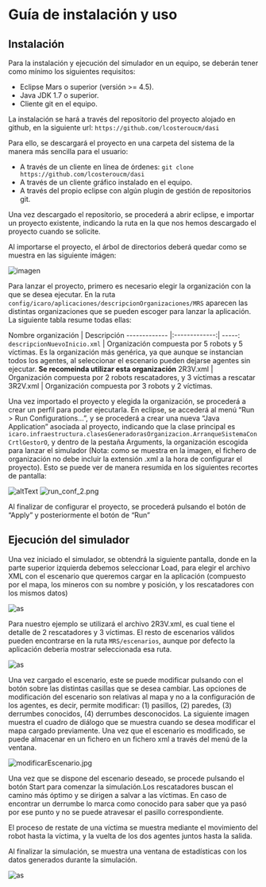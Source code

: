 # Guía de instalación y uso
## Instalación

Para la instalación y ejecución del simulador en un equipo, se deberán
tener como mínimo los siguientes requisitos:
* Eclipse Mars o superior (versión >= 4.5).
* Java JDK 1.7 o superior.
* Cliente git en el equipo.

La instalación se hará a través del repositorio del proyecto alojado en
github, en la siguiente url:
         `https://github.com/lcosteroucm/dasi`

Para ello, se descargará el proyecto en una carpeta del sistema de la
manera más sencilla para el usuario:

* A través de un cliente en línea de órdenes:
          `git clone https://github.com/lcosteroucm/dasi`
* A través de un cliente gráfico instalado en el equipo.
* A través del propio eclipse con algún plugin de gestión de repositorios git.

Una vez descargado el repositorio, se procederá a abrir eclipse, e importar
un proyecto existente, indicando la ruta en la que nos hemos descargado el
proyecto cuando se solicite.

Al importarse el proyecto, el árbol de directorios deberá quedar como se
muestra en las siguiente imágen:

![imagen](https://raw.githubusercontent.com/lcosteroucm/DASI/master/doc/images/arbol_cerrado.png "Árbol de directorios del proyecto cerrado")


Para lanzar el proyecto, primero es necesario elegir la organización con la
que se desea ejecutar. En la ruta `config/icaro/aplicaciones/descripcionOrganizaciones/MRS`
aparecen las distintas organizaciones que se pueden escoger para lanzar la
aplicación. La siguiente tabla resume todas ellas:


 Nombre organización | Descripción 
 ------------- |:-------------:| -----:
`descripcionNuevoInicio.xml` | Organización compuesta por 5 robots y 5 víctimas. Es la organización más genérica, ya que aunque se instancian todos los agentes, al seleccionar el escenario pueden dejarse agentes sin ejecutar. **Se recomeinda utilizar esta organización** 
2R3V.xml | Organización compuesta por 2 robots rescatadores, y 3 víctimas a rescatar 
 3R2V.xml | Organización compuesta por 3 robots y 2 víctimas. 

Una vez importado el proyecto y elegida la organización, se procederá a
crear un perfil para poder ejecutarla. En eclipse, se accederá al menú 
“Run > Run Configurations...”, y se procederá a crear una nueva “Java
Application” asociada al proyecto, indicando que la clase principal es
`icaro.infraestructura.clasesGeneradorasOrganizacion.ArranqueSistemaConCrtlGestorO`,
y dentro de la pestaña Arguments, la organización escogida para lanzar el
simulador (Nota: como se muestra en la imagen, el fichero de organización
no debe incluir la extensión .xml a la hora de configurar el
proyecto). Esto se puede ver de manera resumida en los siguientes recortes
de pantalla:

![altText](/doc/images/image09.png?raw=true "A")
![run_conf_2.png](/doc/images/image14.png?raw=true "Muestra de cómo configurar el proyecto en eclipse.")


Al finalizar de configurar el proyecto, se procederá pulsando el botón de
“Apply” y posteriormente el botón de “Run”


## Ejecución del simulador

Una vez iniciado el simulador, se obtendrá la siguiente pantalla, donde en
la parte superior izquierda debemos seleccionar Load, para elegir el
archivo XML con el escenario que queremos cargar en la aplicación
(compuesto por el mapa, los mineros con su nombre y posición, y los
rescatadores con los mismos datos)

![as](/doc/images/image01.png?raw=true " Pasos necesarios para cargar un nuevo escenario en el simulador")

Para nuestro ejemplo se utilizará el archivo 2R3V.xml, es cual tiene el
detalle de 2 rescatadores y 3 víctimas. El resto de escenarios válidos
pueden encontrarse en la ruta `MRS/escenarios`, aunque por
defecto la aplicación debería mostrar seleccionada esa ruta.

![as](/doc/images/image06.png?raw=true "Selección de un fichero de escenarios")

Una vez cargado el escenario, este se puede modificar pulsando con el botón
sobre las distintas casillas que se desea cambiar. Las opciones de
modificación del escenario son relativas al mapa y no a la configuración de
los agentes, es decir, permite modificar: (1) pasillos, (2) paredes, (3)
derrumbes conocidos, (4) derrumbes desconocidos. La siguiente imagen
muestra el cuadro de diálogo que se muestra cuando se desea modificar el
mapa cargado previamente. Una vez que el escenario es modificado, se puede
almacenar en un fichero en un fichero xml a través del menú de la ventana.

![modificarEscenario.jpg](/doc/images/image05.png?raw=true "Proceso de modificación de un escenario previo a la simulación.")

Una vez que se dispone del escenario deseado, se procede pulsando el botón
Start para comenzar la simulación.Los rescatadores buscan el camino más
óptimo y se dirigen a salvar a las víctimas. En caso de encontrar un
derrumbe lo marca como conocido para saber que ya pasó por ese punto y no
se puede atravesar el pasillo correspondiente.

El proceso de restate de una víctima se muestra mediante el movimiento del
robot hasta la víctima, y la vuelta de los dos agentes juntos hasta la
salida.

Al finalizar la simulación, se muestra una ventana de estadísticas con los
datos generados durante la simulación.

![as](/doc/images/image00.png?raw=true "Ventana de estadísticas mostradas al finalizar el sistema.")
